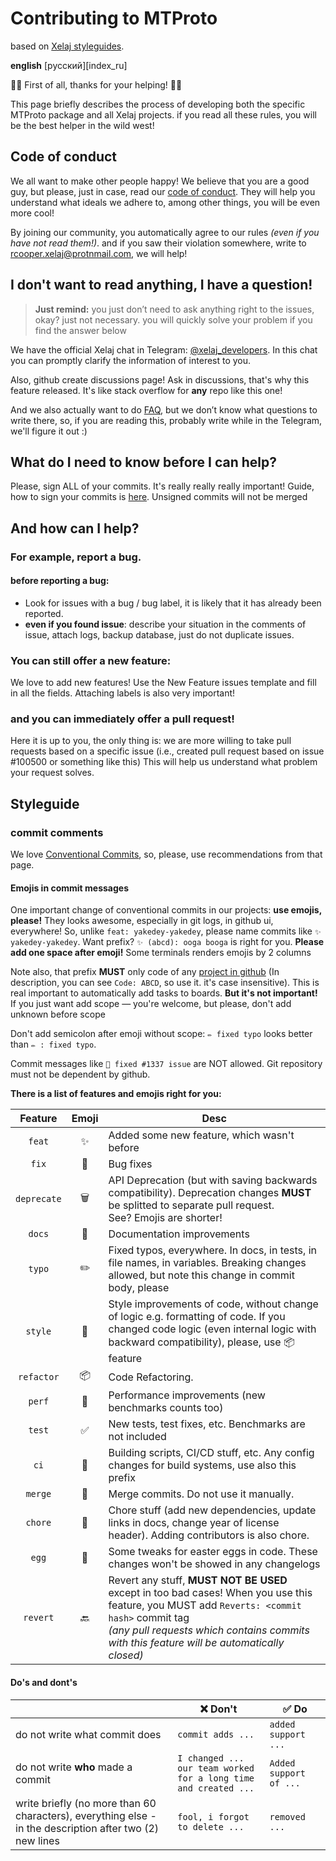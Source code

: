 # Contributing to MTProto

based on [Xelaj styleguides](https://github.com/xelaj/birch/blob/master/CONTRIBUTING.md).

**english** [русский][index_ru]

🌚🌚 First of all, thanks for your helping! 🌝🌝

This page briefly describes the process of developing both the specific MTProto
package and all Xelaj projects. if you read all these rules, you will be the
best helper in the wild west!

## Code of conduct

We all want to make other people happy! We believe that you are a good guy, but
please, just in case, read our [code of conduct][CoC]. They will help you
understand what ideals we adhere to, among other things, you will be even more
cool!

By joining our community, you automatically agree to our rules _(even if you
have not read them!)_. and if you saw their violation somewhere, write to
<rcooper.xelaj@protnmail.com>, we will help!

## I don't want to read anything, I have a question!

> **Just remind:** you just don’t need to ask anything right to the issues,
> okay? just not necessary. you will quickly solve your problem if you find the
> answer below

We have the official Xelaj chat in Telegram: [@xelaj_developers][telegram_chat].
In this chat you can promptly clarify the information of interest to you.

Also, github create discussions page! Ask in discussions, that's why this
feature released. It's like stack overflow for **any** repo like this one!

And we also actually want to do [FAQ][gh_discussions_faq], but we don’t know
what questions to write there, so, if you are reading this, probably write while
in the Telegram, we'll figure it out :)

## What do I need to know before I can help?

Please, sign ALL of your commits. It's really really really important! Guide,
how to sign your commits is [here][signing_commits]. Unsigned commits will not
be merged

## And how can I help?

### For example, report a bug.

#### before reporting a bug:

* Look for issues with a bug / bug label, it is likely that it has already been
  reported.
* **even if you found issue**: describe your situation in the comments of issue,
  attach logs, backup database, just do not duplicate issues.

### You can still offer a new feature:

We love to add new features! Use the New Feature issues template and fill in all
the fields. Attaching labels is also very important!

### and you can immediately offer a pull request!

Here it is up to you, the only thing is: we are more willing to take pull
requests based on a specific issue (i.e., created pull request based on issue
\#100500 or something like this) This will help us understand what problem your
request solves.

## Styleguide

### commit comments

We love [Conventional Commits][conventional_commits], so, please, use
recommendations from that page.

#### Emojis in commit messages

One important change of conventional commits in our projects: **use emojis,
please!** They looks awesome, especially in git logs, in github ui, everywhere!
So, unlike `feat: yakedey-yakedey`, please name commits like
`✨ yakedey-yakedey`. Want prefix? `✨ (abcd): ooga booga` is right for you.
**Please add one space after emoji!** Some terminals renders emojis by 2 columns

Note also, that prefix **MUST** only code of any [project in github][gh_project]
(In description, you can see `Code: ABCD`, so use it. it's case insensitive).
This is real important to automatically add tasks to boards. **But it's not
important!** If you just want add scope — you're welcome, but please, don't add
unknown before scope

Don't add semicolon after emoji without scope: `✏️ fixed typo` looks better than
`✏️ : fixed typo`.

Commit messages like `👷 fixed #1337 issue` are NOT allowed. Git repository must
not be dependent by github.

**There is a list of features and emojis right for you:**

<!-- markdownlint-disable MD013 -->
|Feature    |Emoji| Desc |
| :-------: | :-: | ---- |
|`feat`     | ✨  | Added some new feature, which wasn't before |
|`fix`      | 🐛  | Bug fixes |
|`deprecate`| 🗑  | API Deprecation (but with saving backwards compatibility). Deprecation changes **MUST** be splitted to separate pull request. </br> See? Emojis are shorter! |
|`docs`     | 📖  | Documentation improvements |
|`typo`     | ✏️  | Fixed typos, everywhere. In docs, in tests, in file names, in variables. Breaking changes allowed, but note this change in commit body, please |
|`style`    | 💎  | Style improvements of code, without change of logic e.g. formatting of code. If you changed code logic (even internal logic with backward compatibility), please, use 📦 feature |
|`refactor` | 📦  | Code Refactoring. |
|`perf`     | 🚀  | Performance improvements (new benchmarks counts too) |
|`test`     | ✅  | New tests, test fixes, etc. Benchmarks are not included |
|`ci`       | 👷  | Building scripts, CI/CD stuff, etc. Any config changes for build systems, use also this prefix |
|`merge`    | 🔀  | Merge commits. Do not use it manually. |
|`chore`    | 🎫  | Chore stuff (add new dependencies, update links in docs, change year of license header). Adding contributors is also chore. |
|`egg`      | 🥚  | Some tweaks for easter eggs in code. These changes won't be showed in any changelogs |
|`revert`   | 🔙  | Revert any stuff, **MUST NOT BE USED** except in too bad cases! When you use this feature, you MUST add `Reverts: <commit hash>` commit tag </br> _(any pull requests which contains commits with this feature will be automatically closed)_ |
<!-- markdownlint-enable MD013 -->
#### Do's and dont's

<!-- markdownlint-disable MD013 -->
|                              |❌ Don't         | ✅ Do              |
| ---------------------------- | --------------- | ----------------- |
|do not write what commit does |`commit adds ...`|`added support ...`|
| do not write **who** made a commit | `I changed ...` </br>`our team worked for a long time and created ...` | `Added support of ...`|
| write briefly (no more than 60 characters), everything else - in the description after two (2) new lines | `fool, i forgot to delete ...` | `removed ...`|
<!-- markdownlint-enable MD013 -->

[conventional_commits]: https://www.conventionalcommits.org/en/v1.0.0/
[signing_commits]:      https://docs.gitlab.com/ee/user/project/repository/gpg_signed_commits/

<!-- localizations -->
[inex_ru]: https://github.com/xelaj/mtproto/blob/main/docs/ru_RU/CONTRIBUTING.md

<!-- project links -->
[telegram_chat]:      https://t.me/xelaj_developers
[gh_project]:         https://github.com/xelaj/mtproto/projects
[gh_discussions]:     https://github.com/xelaj/mtproto/discussions
[gh_discussions_faq]: https://github.com/xelaj/mtproto/discussions/categories/q-a
[CoC]:                https://github.com/xelaj/mtproto/blob/main/.github/CODE_OF_CONDUCT.md
